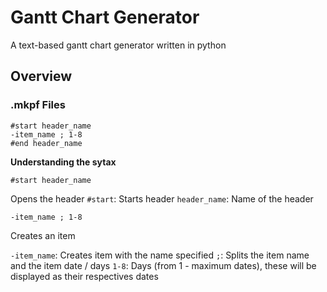 # Gantt Chart Generator
A text-based gantt chart generator written in python

## Overview

### .mkpf Files
```
#start header_name
-item_name ; 1-8
#end header_name
```
**Understanding the sytax**
```
#start header_name
```
Opens the header
`#start`: Starts header
`header_name`: Name of the header

```
-item_name ; 1-8
```
Creates an item

`-item_name`: Creates item with the name specified
` ; `: Splits the item name and the item date / days
`1-8`: Days (from 1 - maximum dates), these will be displayed as their respectives dates
